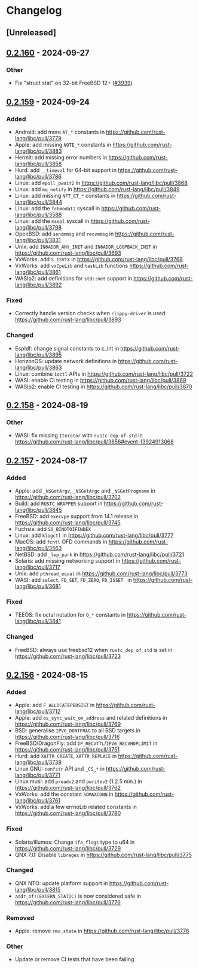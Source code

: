 # Changelog

## [Unreleased]

## [0.2.160](https://github.com/helce/libc/compare/0.2.159...0.2.160) - 2024-09-27

### Other

- Fix "struct stat" on 32-bit FreeBSD 12+ ([#3939](https://github.com/helce/libc/pull/3939))

## [0.2.159](https://github.com/rust-lang/libc/compare/0.2.158...0.2.159) - 2024-09-24

### Added

- Android: add more `AT_*` constants in <https://github.com/rust-lang/libc/pull/3779>
- Apple: add missing `NOTE_*` constants in <https://github.com/rust-lang/libc/pull/3883>
- Hermit: add missing error numbers in <https://github.com/rust-lang/libc/pull/3858>
- Hurd: add `__timeval` for 64-bit support in <https://github.com/rust-lang/libc/pull/3786>
- Linux: add `epoll_pwait2` in <https://github.com/rust-lang/libc/pull/3868>
- Linux: add `mq_notify` in <https://github.com/rust-lang/libc/pull/3849>
- Linux: add missing `NFT_CT_*` constants in <https://github.com/rust-lang/libc/pull/3844>
- Linux: add the `fchmodat2` syscall in <https://github.com/rust-lang/libc/pull/3588>
- Linux: add the `mseal` syscall in <https://github.com/rust-lang/libc/pull/3798>
- OpenBSD: add `sendmmsg` and `recvmmsg` in <https://github.com/rust-lang/libc/pull/3831>
- Unix: add `IN6ADDR_ANY_INIT` and `IN6ADDR_LOOPBACK_INIT` in <https://github.com/rust-lang/libc/pull/3693>
- VxWorks: add `S_ISVTX` in <https://github.com/rust-lang/libc/pull/3768>
- VxWorks: add `vxCpuLib` and `taskLib` functions <https://github.com/rust-lang/libc/pull/3861>
- WASIp2: add definitions for `std::net` support in <https://github.com/rust-lang/libc/pull/3892>

### Fixed

- Correctly handle version checks when `clippy-driver` is used <https://github.com/rust-lang/libc/pull/3893>

### Changed

- EspIdf: change signal constants to c_int in <https://github.com/rust-lang/libc/pull/3895>
- HorizonOS: update network definitions in <https://github.com/rust-lang/libc/pull/3863>
- Linux: combine `ioctl` APIs in <https://github.com/rust-lang/libc/pull/3722>
- WASI: enable CI testing in <https://github.com/rust-lang/libc/pull/3869>
- WASIp2: enable CI testing in <https://github.com/rust-lang/libc/pull/3870>

## [0.2.158](https://github.com/rust-lang/libc/compare/0.2.157...0.2.158) - 2024-08-19

### Other
- WASI: fix missing `Iterator` with `rustc-dep-of-std` in <https://github.com/rust-lang/libc/pull/3856#event-13924913068>

## [0.2.157](https://github.com/rust-lang/libc/compare/0.2.156...0.2.157) - 2024-08-17

### Added

- Apple: add `_NSGetArgv`, `_NSGetArgc` and `_NSGetProgname` in <https://github.com/rust-lang/libc/pull/3702>
- Build: add `RUSTC_WRAPPER` support in <https://github.com/rust-lang/libc/pull/3845>
- FreeBSD: add `execvpe` support from 14.1 release in <https://github.com/rust-lang/libc/pull/3745>
- Fuchsia: add `SO_BINDTOIFINDEX`
- Linux: add `klogctl` in <https://github.com/rust-lang/libc/pull/3777>
- MacOS: add `fcntl` OFD commands in <https://github.com/rust-lang/libc/pull/3563>
- NetBSD: add `_lwp_park` in <https://github.com/rust-lang/libc/pull/3721>
- Solaris: add missing networking support in <https://github.com/rust-lang/libc/pull/3717>
- Unix: add `pthread_equal` in <https://github.com/rust-lang/libc/pull/3773>
- WASI: add `select`, `FD_SET`, `FD_ZERO`, `FD_ISSET ` in <https://github.com/rust-lang/libc/pull/3681>

### Fixed
- TEEOS: fix octal notation for `O_*` constants in <https://github.com/rust-lang/libc/pull/3841>

### Changed
- FreeBSD: always use freebsd12 when `rustc_dep_of_std` is set in <https://github.com/rust-lang/libc/pull/3723>

## [0.2.156](https://github.com/rust-lang/libc/compare/v0.2.155...v0.2.156) - 2024-08-15

### Added
- Apple: add `F_ALLOCATEPERSIST` in <https://github.com/rust-lang/libc/pull/3712>
- Apple: add `os_sync_wait_on_address` and related definitions in <https://github.com/rust-lang/libc/pull/3769>
- BSD: generalise `IPV6_DONTFRAG` to all BSD targets in <https://github.com/rust-lang/libc/pull/3716>
- FreeBSD/DragonFly: add `IP_RECVTTL`/`IPV6_RECVHOPLIMIT` in <https://github.com/rust-lang/libc/pull/3751>
- Hurd: add `XATTR_CREATE`, `XATTR_REPLACE` in <https://github.com/rust-lang/libc/pull/3739>
- Linux GNU: `confstr` API and `_CS_*` in <https://github.com/rust-lang/libc/pull/3771>
- Linux musl: add `preadv2` and `pwritev2` (1.2.5 min.) in <https://github.com/rust-lang/libc/pull/3762>
- VxWorks: add the constant `SOMAXCONN` in <https://github.com/rust-lang/libc/pull/3761>
- VxWorks: add a few errnoLib related constants in <https://github.com/rust-lang/libc/pull/3780>

### Fixed
- Solaris/illumos: Change `ifa_flags` type to u64 in <https://github.com/rust-lang/libc/pull/3729>
- QNX 7.0: Disable `libregex` in <https://github.com/rust-lang/libc/pull/3775>

### Changed
- QNX NTO: update platform support in <https://github.com/rust-lang/libc/pull/3815>
- `addr_of!(EXTERN_STATIC)` is now considered safe in <https://github.com/rust-lang/libc/pull/3776>

### Removed
- Apple: remove `rmx_state` in <https://github.com/rust-lang/libc/pull/3776>

### Other
- Update or remove CI tests that have been failing
